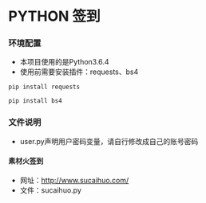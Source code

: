# PYTHON 签到

### 环境配置

* 本项目使用的是Python3.6.4
* 使用前需要安装插件：requests、bs4
```
pip install requests

pip install bs4
```

### 文件说明
* user.py声明用户密码变量，请自行修改成自己的账号密码

#### 素材火签到
* 网址：http://www.sucaihuo.com/
* 文件：sucaihuo.py
